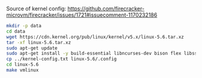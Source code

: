Source of kernel config: https://github.com/firecracker-microvm/firecracker/issues/1721#issuecomment-1170232186

```bash
mkdir -p data
cd data
wget https://cdn.kernel.org/pub/linux/kernel/v5.x/linux-5.6.tar.xz
tar -xf linux-5.6.tar.xz
sudo apt-get update
sudo apt-get install -y build-essential libncurses-dev bison flex libssl-dev libelf-dev
cp ../kernel-config.txt linux-5.6/.config
cd linux-5.6
make vmlinux
```
